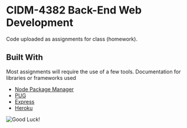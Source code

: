 # CIDM-4382 Back-End Web Development

Code uploaded as assignments for class (homework). 

## Built With

Most assignments will require the use of a few tools. Documentation for libraries or frameworks used

* [Node Package Manager](https://www.npmjs.com/package/express)
* [PUG](https://pugjs.org/api/getting-started.html)
* [Express](https://expressjs.com/)
* [Heroku](https://www.heroku.com/)

![Good Luck!](https://66.media.tumblr.com/129887d16b45dd70d07d068171bd3d99/tumblr_osk2g0B3La1tiivhqo1_400.gif)
